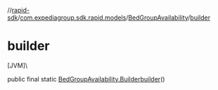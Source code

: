 //[rapid-sdk](../../../index.md)/[com.expediagroup.sdk.rapid.models](../index.md)/[BedGroupAvailability](index.md)/[builder](builder.md)

# builder

[JVM]\

public final static [BedGroupAvailability.Builder](-builder/index.md)[builder](builder.md)()
